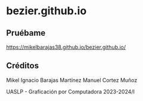 # bezier.github.io

## Pruébame

https://mikelbarajas38.github.io/bezier.github.io/

## Créditos

Mikel Ignacio Barajas Martínez
Manuel Cortez Muñoz

UASLP - Graficación por Computadora
2023-2024/I
